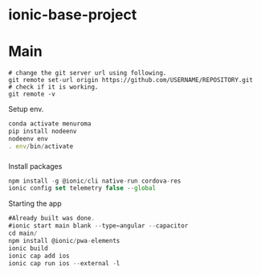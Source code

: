 # ionic-base-project

# Main

```
# change the git server url using following.
git remote set-url origin https://github.com/USERNAME/REPOSITORY.git
# check if it is working.
git remote -v
```

Setup env.

```jsx
conda activate menuroma
pip install nodeenv
nodeenv env
. env/bin/activate

```

###

Install packages

```jsx
npm install -g @ionic/cli native-run cordova-res
ionic config set telemetry false --global
```

Starting the app

```jsx
#Already built was done.
#ionic start main blank --type=angular --capacitor
cd main/
npm install @ionic/pwa-elements
ionic build
ionic cap add ios
ionic cap run ios --external -l
```
